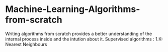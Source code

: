 # Machine-Learning-Algorithms-from-scratch
Writing algorithms from scratch provides a better understanding of the internal process inside and the intution about it.
Supervised algorithms :
1.K- Nearest Neighbours
